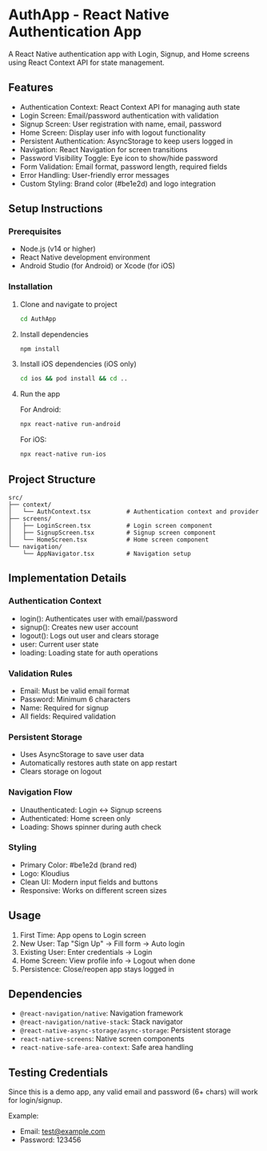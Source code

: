 # AuthApp - React Native Authentication App

A React Native authentication app with Login, Signup, and Home screens using React Context API for state management.

## Features

- Authentication Context: React Context API for managing auth state
- Login Screen: Email/password authentication with validation
- Signup Screen: User registration with name, email, password
- Home Screen: Display user info with logout functionality
- Persistent Authentication: AsyncStorage to keep users logged in
- Navigation: React Navigation for screen transitions
- Password Visibility Toggle: Eye icon to show/hide password
- Form Validation: Email format, password length, required fields
- Error Handling: User-friendly error messages
- Custom Styling: Brand color (#be1e2d) and logo integration

## Setup Instructions

### Prerequisites
- Node.js (v14 or higher)
- React Native development environment
- Android Studio (for Android) or Xcode (for iOS)

### Installation

1. Clone and navigate to project
   ```bash
   cd AuthApp
   ```

2. Install dependencies
   ```bash
   npm install
   ```

3. Install iOS dependencies (iOS only)
   ```bash
   cd ios && pod install && cd ..
   ```

4. Run the app
   
   For Android:
   ```bash
   npx react-native run-android
   ```
   
   For iOS:
   ```bash
   npx react-native run-ios
   ```

## Project Structure

```
src/
├── context/
│   └── AuthContext.tsx          # Authentication context and provider
├── screens/
│   ├── LoginScreen.tsx          # Login screen component
│   ├── SignupScreen.tsx         # Signup screen component
│   └── HomeScreen.tsx           # Home screen component
└── navigation/
    └── AppNavigator.tsx         # Navigation setup
```

## Implementation Details

### Authentication Context
- login(): Authenticates user with email/password
- signup(): Creates new user account
- logout(): Logs out user and clears storage
- user: Current user state
- loading: Loading state for auth operations

### Validation Rules
- Email: Must be valid email format
- Password: Minimum 6 characters
- Name: Required for signup
- All fields: Required validation

### Persistent Storage
- Uses AsyncStorage to save user data
- Automatically restores auth state on app restart
- Clears storage on logout

### Navigation Flow
- Unauthenticated: Login ↔ Signup screens
- Authenticated: Home screen only
- Loading: Shows spinner during auth check

### Styling
- Primary Color: #be1e2d (brand red)
- Logo: Kloudius
- Clean UI: Modern input fields and buttons
- Responsive: Works on different screen sizes

## Usage

1. First Time: App opens to Login screen
2. New User: Tap "Sign Up" → Fill form → Auto login
3. Existing User: Enter credentials → Login
4. Home Screen: View profile info → Logout when done
5. Persistence: Close/reopen app stays logged in

## Dependencies

- `@react-navigation/native`: Navigation framework
- `@react-navigation/native-stack`: Stack navigator
- `@react-native-async-storage/async-storage`: Persistent storage
- `react-native-screens`: Native screen components
- `react-native-safe-area-context`: Safe area handling

## Testing Credentials

Since this is a demo app, any valid email and password (6+ chars) will work for login/signup.

Example:
- Email: test@example.com
- Password: 123456